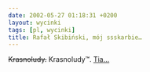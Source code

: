 ```yaml
---
date: 2002-05-27 01:18:31 +0200
layout: wycinki
tags: [pl, wycinki]
title: Rafał Skibiński, mój ssskarbie…
---
```


<del>Krasnoludy.</del> Krasnoludy™. [Tia…](http://wladca-pierscieni.pl/wiadomosci.asp?wi=8914 'news z 24 maja 2002 na wladca-pierscieni.pl')
